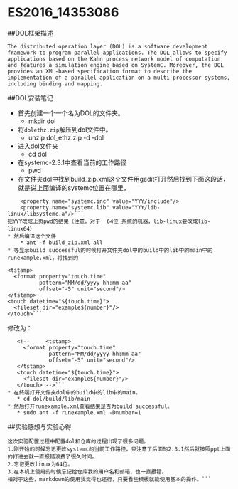# ES2016_14353086
##DOL框架描述
```
The distributed operation layer (DOL) is a software development framework to program parallel applications. The DOL allows to specify applications based on the Kahn process network model of computation and features a simulation engine based on SystemC. Moreover, the DOL provides an XML-based specification format to describe the implementation of a parallel application on a multi-processor systems, including binding and mapping.

```

##DOL安装笔记
* 首先创建一个一个名为DOL的文件夹。
    * mkdir dol
* 将`dolethz.zip`解压到dol文件中。
    * unzip dol_ethz.zip -d -dol
* 进入dol文件夹
    * cd dol
* 在systemc-2.3.1中查看当前的工作路径
	* pwd
* 在文件夹dol中找到build_zip.xml这个文件用gedit打开然后找到下面这段话，就是说上面编译的systemc位置在哪里，
```
	<property name="systemc.inc" value="YYY/include"/>
	<property name="systemc.lib" value="YYY/lib-linux/libsystemc.a"/>```
把YYY改成上页pwd的结果（注意，对于  64位 系统的机器，lib-linux要改成lib-linux64）
* 然后编译这个文件
	* ant -f build_zip.xml all
* 等显示build successful的时候打开文件夹dol中的build中的lib中的main中的runexample.xml，将找到的
 ```
	<tstamp>
      <format property="touch.time"
              pattern="MM/dd/yyyy hh:mm aa"
              offset="-5" unit="second"/>
    </tstamp>
    <touch datetime="${touch.time}">
      <fileset dir="example${number}"/>
    </touch>```

  修改为：

 ```
	<!--     <tstamp>
      <format property="touch.time"
              pattern="MM/dd/yyyy hh:mm aa"
              offset="-5" unit="second"/>
    </tstamp>
    <touch datetime="${touch.time}">
      <fileset dir="example${number}"/>
    </touch> -->```
* 在终端打开文件夹dol中的build中的lib中的main。
	* cd dol/build/lib/main
* 然后打开runexample.xml查看结果是否为build successful。
	* sudo ant -f runexample.xml -Dnumber=1
 ```

##实验感想与实验心得

```
这次实验配置过程中配置dol和仓库的过程出现了很多问题。
1.刚开始的时候忘记更改systemc的当前工作路径，只注意了后面的2.3.1然后就按照ppt上面的打进去就一直报错浪费了很久时间。
2.忘记更改linux为64位。
3.在本机上使用的时候忘记给仓库我的用户名和邮箱，也一直报错。
相对于这些，markdown的使用我觉得也还行，只要看些模板就能使用基本的操作。```
